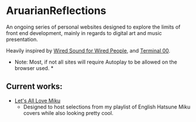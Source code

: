 # AruarianReflections
An ongoing series of personal websites designed to explore the limits of front end development, mainly in regards to digital art and music presentation.

Heavily inspired by [Wired Sound for Wired People](https://fauux.neocities.org/), and [Terminal 00](https://angusnicneven.com/).

* Note: Most, if not all sites will require Autoplay to be allowed on the browser used. *

## Current works:
* [Let's All Love Miku](https://jcurtis182.github.io/AruarianReflections/Miku/index.html)
  * Designed to host selections from my playlist of English Hatsune Miku covers while also looking pretty cool.
